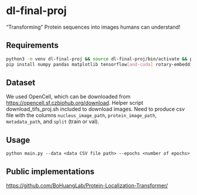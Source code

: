 # dl-final-proj
“Transforming” Protein sequences into images humans can understand!

## Requirements
``` bash
python3 -m venv dl-final-proj && source dl-final-proj/bin/activate && pip install --upgrade pip && \
pip install numpy pandas matplotlib tensorflow[and-cuda] rotary-embedding-tensorflow einops boto3 transformers
```

## Dataset
We used OpenCell, which can be downloaded from https://opencell.sf.czbiohub.org/download. Helper script download_tifs_proj.sh included to download images.
Need to produce csv file with the columns ```nucleus_image_path```, ```protein_image_path```, ```metadata_path```, and ```split``` (train or val).

## Usage
```
python main.py --data <data CSV file path> --epochs <number of epochs>
```

## Public implementations
https://github.com/BoHuangLab/Protein-Localization-Transformer/
